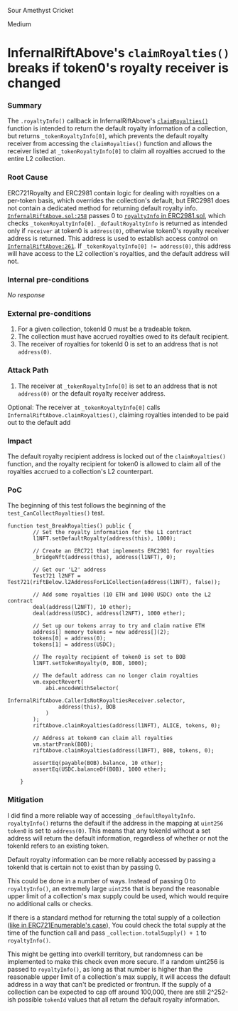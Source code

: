 Sour Amethyst Cricket

Medium

# InfernalRiftAbove's `claimRoyalties()` breaks if token0's royalty receiver is changed

### Summary

The `.royaltyInfo()` callback in InfernalRiftAbove's [`claimRoyalties()`](https://github.com/flayerlabs/moongate/blob/main/src/InfernalRiftAbove.sol#L251) function is intended to return the default royalty information of a collection, but returns `_tokenRoyaltyInfo[0]`, which prevents the default royalty receiver from accessing the `claimRoyalties()` function and allows the receiver listed at `_tokenRoyaltyInfo[0]` to claim all royalties accrued to the entire L2 collection.

### Root Cause

ERC721Royalty and ERC2981 contain logic for dealing with royalties on a per-token basis, which overrides the collection's default, but ERC2981 does not contain a dedicated method for returning default royalty info. [`InfernalRiftAbove.sol:258`](https://github.com/flayerlabs/moongate/blob/main/src/InfernalRiftAbove.sol#L258) passes 0 to [`royaltyInfo` in ERC2981.sol](https://github.com/flayerlabs/moongate/blob/main/src/InfernalRiftAbove.sol#L261), which checks `_tokenRoyaltyInfo[0]`. `_defaultRoyaltyInfo` is returned as intended only if `receiver` at token0 is `address(0)`, otherwise token0's royalty receiver address is returned. This address is used to establish access control on [`InfernalRiftAbove:261`](https://github.com/flayerlabs/moongate/blob/main/src/InfernalRiftAbove.sol#L261). If `_tokenRoyaltyInfo[0] != address(0)`, this address will have access to the L2 collection's royalties, and the default address will not.



### Internal pre-conditions

_No response_

### External pre-conditions

1. For a given collection, tokenId 0 must be a tradeable token.
2. The collection must have accrued royalties owed to its default recipient.
3. The receiver of royalties for tokenId 0 is set to an address that is not `address(0)`.

### Attack Path

1. The receiver at `_tokenRoyaltyInfo[0]` is set to an address that is not `address(0)` or the default royalty receiver address.

Optional: 
The receiver at `_tokenRoyaltyInfo[0]` calls `InfernalRiftAbove.claimRoyalties()`, claiming royalties intended to be paid out to the default add

### Impact

The default royalty recipient address is locked out of the `claimRoyalties()` function, and the royalty recipient for token0 is allowed to claim all of the royalties accrued to a collection's L2 counterpart.

### PoC

The beginning of this test follows the beginning of the `test_CanCollectRoyalties()` test.

```solidity
function test_BreakRoyalties() public {
        // Set the royalty information for the L1 contract
        l1NFT.setDefaultRoyalty(address(this), 1000);

        // Create an ERC721 that implements ERC2981 for royalties
        _bridgeNft(address(this), address(l1NFT), 0);

        // Get our 'L2' address
        Test721 l2NFT = Test721(riftBelow.l2AddressForL1Collection(address(l1NFT), false));

        // Add some royalties (10 ETH and 1000 USDC) onto the L2 contract
        deal(address(l2NFT), 10 ether);
        deal(address(USDC), address(l2NFT), 1000 ether);

        // Set up our tokens array to try and claim native ETH
        address[] memory tokens = new address[](2);
        tokens[0] = address(0);
        tokens[1] = address(USDC);

        // The royalty recipient of token0 is set to BOB
        l1NFT.setTokenRoyalty(0, BOB, 1000);

        // The default address can no longer claim royalties
        vm.expectRevert(
            abi.encodeWithSelector(
                InfernalRiftAbove.CallerIsNotRoyaltiesReceiver.selector,
                address(this), BOB
            )
        );
        riftAbove.claimRoyalties(address(l1NFT), ALICE, tokens, 0);

        // Address at token0 can claim all royalties
        vm.startPrank(BOB);
        riftAbove.claimRoyalties(address(l1NFT), BOB, tokens, 0);

        assertEq(payable(BOB).balance, 10 ether);
        assertEq(USDC.balanceOf(BOB), 1000 ether);

    }
```

### Mitigation

I did find a more reliable way of accessing `_defaultRoyaltyInfo`. `royaltyInfo()` returns the default if the address in the mapping at `uint256 token0` is set to `address(0)`. This means that any tokenId without a set address will return the default information, regardless of whether or not the tokenId refers to an existing token.

Default royalty information can be more reliably accessed by passing a tokenId that is certain not to exist than by passing 0.

This could be done in a number of ways. Instead of passing 0 to `royaltyInfo()`, an extremely large `uint256` that is beyond the reasonable upper limit of a collection's max supply could be used, which would require no additional calls or checks. 

If there is a standard method for returning the total supply of a collection ([like in ERC721Enumerable's case](https://github.com/OpenZeppelin/openzeppelin-contracts/blob/master/contracts/token/ERC721/extensions/ERC721Enumerable.sol#L56)), You could check the total supply at the time of the function call and pass `_collection.totalSupply() + 1` to `royaltyInfo()`.

This might be getting into overkill territory, but randomness can be implemented to make this check even more secure. If a random uint256 is passed to `royaltyInfo()`, as long as that number is higher than the reasonable upper limit of a collection's max supply, it will access the default address in a way that can't be predicted or frontrun. If the supply of a collection can be expected to cap off around 100,000, there are still 2^252-ish possible `tokenId` values that all return the default royalty information.

